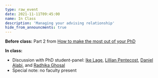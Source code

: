 ```yaml
---
type: raw_event
date: 2021-11-11T09:45:00
name: In Class
description: 'Managing your advising relationship'
hide_from_announcments: true
---
```


**Before class:** Part 2 from [How to make the most out of your PhD](https://yanivyacoby.github.io/a-guide-to-your-phd/guide.html)

**In class:** 
* Discussion with PhD student-panel: [Ike Lage](https://isaaclage.github.io/), [Lillian Pentecost](https://lpentecost.github.io/cv/), [Daniel Alabi](https://alabidan.me/), and [Radhika Ghosal](https://www.kharghoshal.xyz/)
* Special note: no faculty present
